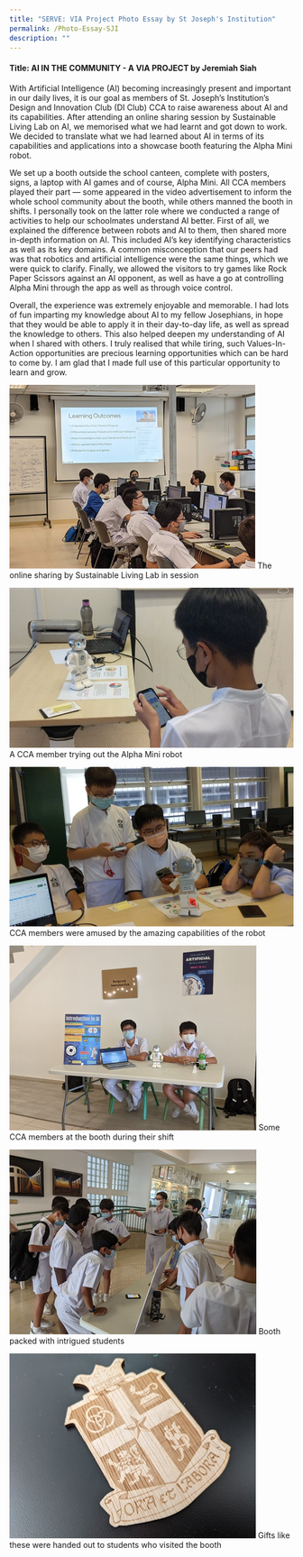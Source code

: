 ```yaml
---
title: "SERVE: VIA Project Photo Essay by St Joseph's Institution"
permalink: /Photo-Essay-SJI
description: ""
---
```

#### Title: AI IN THE COMMUNITY - A VIA PROJECT by Jeremiah Siah 

With Artificial Intelligence (AI) becoming increasingly present and important in our daily lives, it is our goal as members of St. Joseph’s Institution’s Design and Innovation Club (DI Club) CCA to raise awareness about AI and its capabilities. After attending an online sharing session by Sustainable Living Lab on AI, we memorised what we had learnt and got down to work. We decided to translate what we had learned about AI in terms of its capabilities and applications into a showcase booth featuring the Alpha Mini robot. 

We set up a booth outside the school canteen, complete with posters, signs, a laptop with AI games and of course, Alpha Mini. All CCA members played their part — some appeared in the video advertisement to inform the whole school community about the booth, while others manned the booth in shifts. I personally took on the latter role where we conducted a range of activities to help our schoolmates understand AI better. First of all, we explained the difference between robots and AI to them, then shared more in-depth information on AI. This included AI’s key identifying characteristics as well as its key domains. A common misconception that our peers had was that robotics and artificial intelligence were the same things, which we were quick to clarify. Finally, we allowed the visitors to try games like Rock Paper Scissors against an AI opponent, as well as have a go at controlling Alpha Mini through the app as well as through voice control. 

Overall, the experience was extremely enjoyable and memorable. I had lots of fun imparting my knowledge about AI to my fellow Josephians, in hope that they would be able to apply it in their day-to-day life, as well as spread the knowledge to others. This also helped deepen my understanding of AI when I shared with others. I truly realised that while tiring, such Values-In-Action opportunities are precious learning opportunities which can be hard to come by. I am glad that I made full use of this particular opportunity to learn and grow.  

![](/images/events/competitions/SJI%201.png)
The online sharing by Sustainable Living Lab in session

![](/images/events/competitions/SJI%202.jpg)
A CCA member trying out the Alpha Mini robot

![](/images/events/competitions/SJI%203.jpg)
CCA members were amused by the amazing capabilities of the robot

![](/images/events/competitions/SJI%204.png)
Some CCA members at the booth during their shift

![](/images/events/competitions/SJI%205.png)
Booth packed with intrigued students

![](/images/events/competitions/SJI%206.png)
Gifts like these were handed out to students who visited the booth